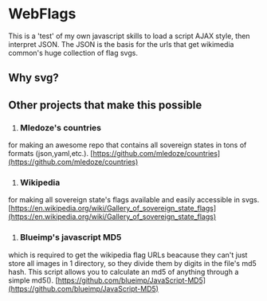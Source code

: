 # WebFlags

This is a 'test' of my own javascript skills to load a script AJAX style, then interpret JSON. The JSON is the basis for the urls that get wikimedia common's huge collection of flag svgs.

## Why svg?

## Other projects that make this possible

1. ### Mledoze's countries
for making an awesome repo that contains all sovereign states in tons of formats (json,yaml,etc.).
[https://github.com/mledoze/countries](https://github.com/mledoze/countries)

1. ### Wikipedia
for making all sovereign state's flags available and easily accessible in svgs.
[https://en.wikipedia.org/wiki/Gallery_of_sovereign_state_flags](https://en.wikipedia.org/wiki/Gallery_of_sovereign_state_flags)

1. ### Blueimp's javascript MD5
which is required to get the wikipedia flag URLs beacause they can't just store all images in 1 directory, so they divide them by digits in the file's md5 hash. This script allows you to calculate an md5 of anything through a simple md5().
[https://github.com/blueimp/JavaScript-MD5](https://github.com/blueimp/JavaScript-MD5)